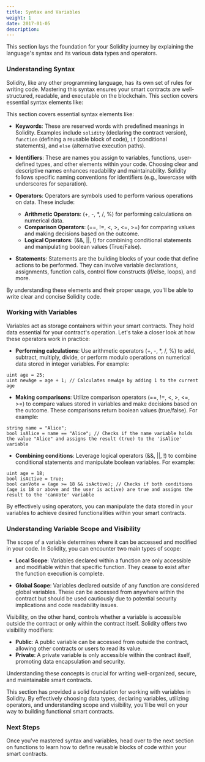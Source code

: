 ```yaml
---
title: Syntax and Variables
weight: 1
date: 2017-01-05
description: 
---
```


This section lays the foundation for your Solidity journey by explaining the language's syntax and its various data types and operators.

### Understanding Syntax
Solidity, like any other programming language, has its own set of rules for writing code. Mastering this syntax ensures your smart contracts are well-structured, readable, and executable on the blockchain. This section covers essential syntax elements like:

This section covers essential syntax elements like:
* **Keywords**: These are reserved words with predefined meanings in Solidity. Examples include `solidity` (declaring the contract version), `function` (defining a reusable block of code), `if` (conditional statements), and `else` (alternative execution paths).

* **Identifiers**: These are names you assign to variables, functions, user-defined types, and other elements within your code. Choosing clear and descriptive names enhances readability and maintainability. Solidity follows specific naming conventions for identifiers (e.g., lowercase with underscores for separation).

* **Operators**: Operators are symbols used to perform various operations on data. These include:
  * **Arithmetic Operators**: (+, -, *, /, %) for performing calculations on numerical data.
  * **Comparison Operators**: (==, !=, <, >, <=, >=) for comparing values and making decisions based on the outcome.
  * **Logical Operators**: (&&, ||, !) for combining conditional statements and manipulating boolean values (True/False).


* **Statements**: Statements are the building blocks of your code that define actions to be performed. They can involve variable declarations, assignments, function calls, control flow constructs (if/else, loops), and more.

By understanding these elements and their proper usage, you'll be able to write clear and concise Solidity code.

### Working with Variables
Variables act as storage containers within your smart contracts. They hold data essential for your contract's operation. Let's take a closer look at how these operators work in practice:

* **Performing calculations**: Use arithmetic operators (+, -, *, /, %) to add, subtract, multiply, divide, or perform modulo operations on numerical data stored in integer variables. For example:

```solidity
uint age = 25;
uint newAge = age + 1; // Calculates newAge by adding 1 to the current age
```

* **Making comparisons**: Utilize comparison operators (==, !=, <, >, <=, >=) to compare values stored in variables and make decisions based on the outcome. These comparisons return boolean values (true/false). For example:

```solidity
string name = "Alice";
bool isAlice = name == "Alice"; // Checks if the name variable holds the value "Alice" and assigns the result (true) to the 'isAlice' variable
```

* **Combining conditions**: Leverage logical operators (&&, ||, !) to combine conditional statements and manipulate boolean variables. For example:

```solidity
uint age = 18;
bool isActive = true;
bool canVote = (age >= 18 && isActive); // Checks if both conditions (age is 18 or above and the user is active) are true and assigns the result to the 'canVote' variable
```

By effectively using operators, you can manipulate the data stored in your variables to achieve desired functionalities within your smart contracts.

### Understanding Variable Scope and Visibility
The scope of a variable determines where it can be accessed and modified in your code. In Solidity, you can encounter two main types of scope:

* **Local Scope**: Variables declared within a function are only accessible and modifiable within that specific function. They cease to exist after the function execution is complete.

* **Global Scope**: Variables declared outside of any function are considered global variables. These can be accessed from anywhere within the contract but should be used cautiously due to potential security implications and code readability issues.


Visibility, on the other hand, controls whether a variable is accessible outside the contract or only within the contract itself. Solidity offers two visibility modifiers:

* **Public**: A public variable can be accessed from outside the contract, allowing other contracts or users to read its value.
* **Private**: A private variable is only accessible within the contract itself, promoting data encapsulation and security.

Understanding these concepts is crucial for writing well-organized, secure, and maintainable smart contracts.

This section has provided a solid foundation for working with variables in Solidity. By effectively choosing data types, declaring variables, utilizing operators, and understanding scope and visibility, you'll be well on your way to building functional smart contracts.


### Next Steps
Once you've mastered syntax and variables, head over to the next section on functions to learn how to define reusable blocks of code within your smart contracts.